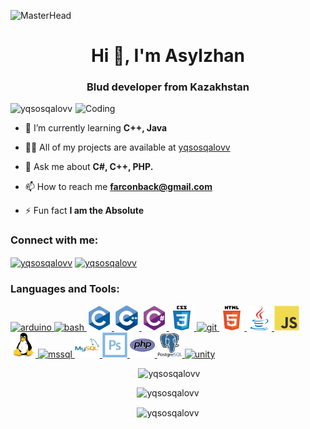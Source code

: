 ![MasterHead](https://camo.githubusercontent.com/7f1940ee1c24cfc3d83719c3f49408e71540412bae56170a0001b646e4374f39/68747470733a2f2f7777772e73656f636c65726b2e636f6d2f706963732f3632333334392d317a7255696d313533343232383833322e6a7067)
<h1 align="center">Hi 👋, I'm Asylzhan</h1>
<h3 align="center">Blud developer from Kazakhstan</h3>
<img align="right" alt="Coding" width="400" src="https://media.tenor.com/cX92mi1p-NYAAAAd/coding-anime.gif">

<p align="left"> <img src="https://komarev.com/ghpvc/?username=yqsosqalovv&label=Profile%20views&color=0e75b6&style=flat" alt="yqsosqalovv" /> </p>

- 🌱 I’m currently learning **C++, Java**

- 👨‍💻 All of my projects are available at [yqsosqalovv](https://github.com/yqsosqalovv?tab=repositories)
  
- 💬 Ask me about **C#, C++, PHP.**

- 📫 How to reach me **farconback@gmail.com**

- ⚡ Fun fact **I am the Absolute**

<h3 align="left">Connect with me:</h3>
<p align="left">
<a href="https://instagram.com/yqsosqalovv" target="blank"><img align="center" src="https://raw.githubusercontent.com/rahuldkjain/github-profile-readme-generator/master/src/images/icons/Social/instagram.svg" alt="yqsosqalovv" height="30" width="40" /></a>
<a href="https://www.youtube.com/c/@yqsosqalovv" target="blank"><img align="center" src="https://raw.githubusercontent.com/rahuldkjain/github-profile-readme-generator/master/src/images/icons/Social/youtube.svg" alt="yqsosqalovv" height="30" width="40" /></a>
</p>

<h3 align="left">Languages and Tools:</h3>
<p align="left"> <a href="https://www.arduino.cc/" target="_blank" rel="noreferrer"> <img src="https://cdn.worldvectorlogo.com/logos/arduino-1.svg" alt="arduino" width="40" height="40"/> </a> <a href="https://www.gnu.org/software/bash/" target="_blank" rel="noreferrer"> <img src="https://www.vectorlogo.zone/logos/gnu_bash/gnu_bash-icon.svg" alt="bash" width="40" height="40"/> </a> <a href="https://www.cprogramming.com/" target="_blank" rel="noreferrer"> <img src="https://raw.githubusercontent.com/devicons/devicon/master/icons/c/c-original.svg" alt="c" width="40" height="40"/> </a> <a href="https://www.w3schools.com/cpp/" target="_blank" rel="noreferrer"> <img src="https://raw.githubusercontent.com/devicons/devicon/master/icons/cplusplus/cplusplus-original.svg" alt="cplusplus" width="40" height="40"/> </a> <a href="https://www.w3schools.com/cs/" target="_blank" rel="noreferrer"> <img src="https://raw.githubusercontent.com/devicons/devicon/master/icons/csharp/csharp-original.svg" alt="csharp" width="40" height="40"/> </a> <a href="https://www.w3schools.com/css/" target="_blank" rel="noreferrer"> <img src="https://raw.githubusercontent.com/devicons/devicon/master/icons/css3/css3-original-wordmark.svg" alt="css3" width="40" height="40"/> </a> <a href="https://git-scm.com/" target="_blank" rel="noreferrer"> <img src="https://www.vectorlogo.zone/logos/git-scm/git-scm-icon.svg" alt="git" width="40" height="40"/> </a> <a href="https://www.w3.org/html/" target="_blank" rel="noreferrer"> <img src="https://raw.githubusercontent.com/devicons/devicon/master/icons/html5/html5-original-wordmark.svg" alt="html5" width="40" height="40"/> </a> <a href="https://www.java.com" target="_blank" rel="noreferrer"> <img src="https://raw.githubusercontent.com/devicons/devicon/master/icons/java/java-original.svg" alt="java" width="40" height="40"/> </a> <a href="https://developer.mozilla.org/en-US/docs/Web/JavaScript" target="_blank" rel="noreferrer"> <img src="https://raw.githubusercontent.com/devicons/devicon/master/icons/javascript/javascript-original.svg" alt="javascript" width="40" height="40"/> </a> <a href="https://www.linux.org/" target="_blank" rel="noreferrer"> <img src="https://raw.githubusercontent.com/devicons/devicon/master/icons/linux/linux-original.svg" alt="linux" width="40" height="40"/> </a> <a href="https://www.microsoft.com/en-us/sql-server" target="_blank" rel="noreferrer"> <img src="https://www.svgrepo.com/show/303229/microsoft-sql-server-logo.svg" alt="mssql" width="40" height="40"/> </a> <a href="https://www.mysql.com/" target="_blank" rel="noreferrer"> <img src="https://raw.githubusercontent.com/devicons/devicon/master/icons/mysql/mysql-original-wordmark.svg" alt="mysql" width="40" height="40"/> </a> <a href="https://www.photoshop.com/en" target="_blank" rel="noreferrer"> <img src="https://raw.githubusercontent.com/devicons/devicon/master/icons/photoshop/photoshop-line.svg" alt="photoshop" width="40" height="40"/> </a> <a href="https://www.php.net" target="_blank" rel="noreferrer"> <img src="https://raw.githubusercontent.com/devicons/devicon/master/icons/php/php-original.svg" alt="php" width="40" height="40"/> </a> <a href="https://www.postgresql.org" target="_blank" rel="noreferrer"> <img src="https://raw.githubusercontent.com/devicons/devicon/master/icons/postgresql/postgresql-original-wordmark.svg" alt="postgresql" width="40" height="40"/> </a> <a href="https://unity.com/" target="_blank" rel="noreferrer"> <img src="https://www.vectorlogo.zone/logos/unity3d/unity3d-icon.svg" alt="unity" width="40" height="40"/> </a> </p>

<p align='center'>&nbsp;<img src="https://github-readme-stats.vercel.app/api?username=yqsosqalovv&show_icons=true&theme=dark&title_color=a600ff&text_color=8000ff&locale=en" alt="yqsosqalovv" /></p>

<p align='center'><img src="https://github-readme-stats.vercel.app/api/top-langs?username=yqsosqalovv&show_icons=true&theme=dark&title_color=a600ff&text_color=8000ff&locale=en&layout=compact" alt="yqsosqalovv" 
  /></p>
  
<p align='center'><img align="center" src="https://github-readme-streak-stats.herokuapp.com?user=yqsosqalovv&theme=blueberry_duo&hide_border=true&sideLabels=A600FF&ring=8000FF&fire=5900FF&currStreakLabel=7300FF&sideNums=4C00FF&dates=8000FF" alt="yqsosqalovv" /></p>
